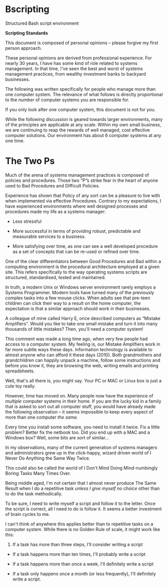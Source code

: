 # Bscripting
Structured Bash script environment

<!--
 @page { margin: 2cm }
 P { margin-bottom: 0.21cm }
 H1 { margin-bottom: 0.21cm }
 H1.western { font-family: "Arial", sans-serif; font-size: 16pt }
 H1.cjk { font-family: "DejaVu Sans"; font-size: 16pt }
 H1.ctl { font-family: "DejaVu Sans"; font-size: 16pt }
 A:link { so-language: zxx }
 -->



**Scripting
Standards**








This document is composed of personal opinions – please forgive
my first person approach.








These personal opinions are derived from professional experience.
For nearly 30 years, I have has some kind of role related to systems
management. In that time, I've seen the best and worst of systems
management practices, from wealthy investment banks to backyard
businesses.









The following was written specifically for people who manage more
than one computer system. The relevance of what follows is directly
proportional to the *number* of
computer systems you are responsible for.









If you only look after one
computer system, this document is not for you.








While the following discussion is geared towards larger
environments, many of the principles are applicable at any scale.
Within my own small business, we are continuing to reap the rewards
of well managed, cost effective computer solutions. Our environment
has about 6 computer systems at any one time.








# The Two Ps


Much of the arena of systems management practices is composed of
policies and procedures. Those two “P”s strike fear in the heart
of anyone used to Bad Procedures and Difficult Policies.


Experience has shown that Policy of any sort can be a pleasure to
live with when implemented via effective Procedures. Contrary to my
expectations, I have experienced environments where well designed
processes and procedures made my life as a systems manager:


* Less stressful

* More successful in terms of providing robust, predictable and
 measurable services to a business.

* More satisfying over time, as one can see a well developed
 procedure as a set of concepts that can be re-used or refined over
 time.







One of the clear differentiators between Good Procedures and Bad
within a computing environment is the procedural architecture
employed at a given site. This refers specifically to the way
operating systems scripts are structured, standardised, tested and
maintained.








In truth, a modern Unix or Windows server environment rarely
employs a Systems Programmer. Modern tools have turned many of the
previously complex tasks into a few mouse clicks. When adults see
that pre-teen children can click their way to a result on the home
computer, the expectation is that a similar approach should work in
their businesses.








A colleague of mine called Harry E, once described computers as
“Mistake Amplifiers”. Would you like to take one small mistake
and turn it into many thousands of little mistakes? Then, you'll need
a computer system!








This comment was made a long time ago, when very few people had
access to a computer system. My feeling is, our Mistake Amplifiers
work in far more subtle ways these days. Information technology is
available to almost anyone who can afford it these days (2010). Both
grandmothers and grandchildren can happily unpack a machine, follow
some instructions and before you know it, they are browsing the web,
writing emails and printing spreadsheets.








Well, that's all there is, you might say. Your PC or MAC or Linux
box is just a cute toy really.








However, time has moved on. Many people now have the experience of
*multiple* computer systems in
their home. If you are the lucky kid in a family that is asked to
sort out all computer stuff, you would have already made the
following observation – it seems impossible to keep every aspect of
more than one computer *the same.*




Every time you install some
software, you need to install it twice. Fix a little problem? Better
fix the netbook too. Did you end up with a MAC and a Windows box?
Well, some bits are sort of similar...








In my observations, many of the
current generation of systems managers and administrators grew up in
the click-happy, wizard driven world of I Never Do Anything the Same
Way Twice.








This could also be called the
world of I Don't Mind Doing Mind-numbingly Boring Tasks Many Times
Over.








Being middle aged, I'm not
certain that I almost never produce The Same Result when I do a
repetitive task *unless I give myself no choice* other
than to do the task methodically.









To be sure, I need to write
myself a script and follow it to the letter. Once the script is
correct, all I need to do is follow it. It seems a better investment
of brain cycles to me.








I can't think of anywhere this
applies better than to repetitive tasks on a computer system. While
there is no Golden Rule of scale, it might work like this:


1. If a task has more than
 three steps, I'll consider writing a script

- If a task happens more than
 ten times, I'll probably write a script

- If a task happens more than
 once a week, I'll definitely write a script

- If a task only happens once
 a month (or less frequently), I'll definitely write a script.
